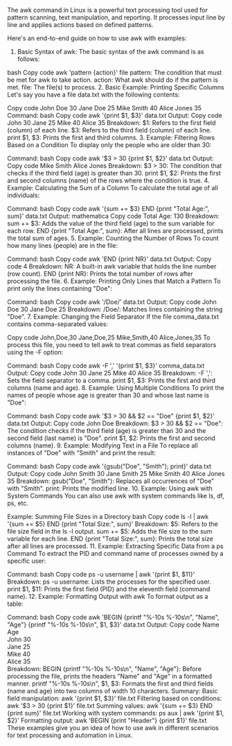 The awk command in Linux is a powerful text processing tool used for pattern scanning, text manipulation, and reporting. It processes input line by line and applies actions based on defined patterns.

Here's an end-to-end guide on how to use awk with examples:

1. Basic Syntax of awk:
The basic syntax of the awk command is as follows:

bash
Copy code
awk 'pattern {action}' file
pattern: The condition that must be met for awk to take action.
action: What awk should do if the pattern is met.
file: The file(s) to process.
2. Basic Example: Printing Specific Columns
Let's say you have a file data.txt with the following contents:

Copy code
John Doe 30
Jane Doe 25
Mike Smith 40
Alice Jones 35
Command:
bash
Copy code
awk '{print $1, $3}' data.txt
Output:
Copy code
John 30
Jane 25
Mike 40
Alice 35
Breakdown:
$1: Refers to the first field (column) of each line.
$3: Refers to the third field (column) of each line.
print $1, $3: Prints the first and third columns.
3. Example: Filtering Rows Based on a Condition
To display only the people who are older than 30:

Command:
bash
Copy code
awk '$3 > 30 {print $1, $2}' data.txt
Output:
Copy code
Mike Smith
Alice Jones
Breakdown:
$3 > 30: The condition that checks if the third field (age) is greater than 30.
print $1, $2: Prints the first and second columns (name) of the rows where the condition is true.
4. Example: Calculating the Sum of a Column
To calculate the total age of all individuals:

Command:
bash
Copy code
awk '{sum += $3} END {print "Total Age:", sum}' data.txt
Output:
mathematica
Copy code
Total Age: 130
Breakdown:
sum += $3: Adds the value of the third field (age) to the sum variable for each row.
END {print "Total Age:", sum}: After all lines are processed, prints the total sum of ages.
5. Example: Counting the Number of Rows
To count how many lines (people) are in the file:

Command:
bash
Copy code
awk 'END {print NR}' data.txt
Output:
Copy code
4
Breakdown:
NR: A built-in awk variable that holds the line number (row count).
END {print NR}: Prints the total number of rows after processing the file.
6. Example: Printing Only Lines that Match a Pattern
To print only the lines containing "Doe":

Command:
bash
Copy code
awk '/Doe/' data.txt
Output:
Copy code
John Doe 30
Jane Doe 25
Breakdown:
/Doe/: Matches lines containing the string "Doe".
7. Example: Changing the Field Separator
If the file comma_data.txt contains comma-separated values:

Copy code
John,Doe,30
Jane,Doe,25
Mike,Smith,40
Alice,Jones,35
To process this file, you need to tell awk to treat commas as field separators using the -F option:

Command:
bash
Copy code
awk -F ',' '{print $1, $3}' comma_data.txt
Output:
Copy code
John 30
Jane 25
Mike 40
Alice 35
Breakdown:
-F ',': Sets the field separator to a comma.
print $1, $3: Prints the first and third columns (name and age).
8. Example: Using Multiple Conditions
To print the names of people whose age is greater than 30 and whose last name is "Doe":

Command:
bash
Copy code
awk '$3 > 30 && $2 == "Doe" {print $1, $2}' data.txt
Output:
Copy code
John Doe
Breakdown:
$3 > 30 && $2 == "Doe": The condition checks if the third field (age) is greater than 30 and the second field (last name) is "Doe".
print $1, $2: Prints the first and second columns (name).
9. Example: Modifying Text in a File
To replace all instances of "Doe" with "Smith" and print the result:

Command:
bash
Copy code
awk '{gsub("Doe", "Smith"); print}' data.txt
Output:
Copy code
John Smith 30
Jane Smith 25
Mike Smith 40
Alice Jones 35
Breakdown:
gsub("Doe", "Smith"): Replaces all occurrences of "Doe" with "Smith".
print: Prints the modified line.
10. Example: Using awk with System Commands
You can also use awk with system commands like ls, df, ps, etc.

Example: Summing File Sizes in a Directory
bash
Copy code
ls -l | awk '{sum += $5} END {print "Total Size:", sum}'
Breakdown:
$5: Refers to the file size field in the ls -l output.
sum += $5: Adds the file size to the sum variable for each line.
END {print "Total Size:", sum}: Prints the total size after all lines are processed.
11. Example: Extracting Specific Data from a ps Command
To extract the PID and command name of processes owned by a specific user:

Command:
bash
Copy code
ps -u username | awk '{print $1, $11}'
Breakdown:
ps -u username: Lists the processes for the specified user.
print $1, $11: Prints the first field (PID) and the eleventh field (command name).
12. Example: Formatting Output with awk
To format output as a table:

Command:
bash
Copy code
awk 'BEGIN {printf "%-10s %-10s\n", "Name", "Age"} {printf "%-10s %-10s\n", $1, $3}' data.txt
Output:
Copy code
Name       Age       
John       30        
Jane       25        
Mike       40        
Alice      35        
Breakdown:
BEGIN {printf "%-10s %-10s\n", "Name", "Age"}: Before processing the file, prints the headers "Name" and "Age" in a formatted manner.
printf "%-10s %-10s\n", $1, $3: Formats the first and third fields (name and age) into two columns of width 10 characters.
Summary:
Basic field manipulation: awk '{print $1, $3}' file.txt
Filtering based on conditions: awk '$3 > 30 {print $1}' file.txt
Summing values: awk '{sum += $3} END {print sum}' file.txt
Working with system commands: ps aux | awk '{print $1, $2}'
Formatting output: awk 'BEGIN {print "Header"} {print $1}' file.txt
These examples give you an idea of how to use awk in different scenarios for text processing and automation in Linux.
